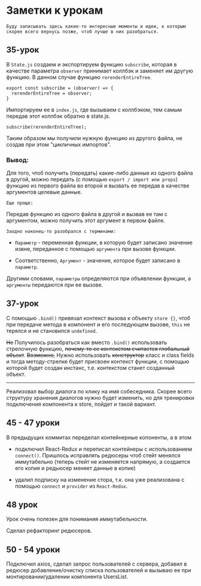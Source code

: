 # Заметки к урокам

`Буду записывать здесь какие-то интересные моменты и идеи, к которым скорее всего вернусь позже, чтоб лучше в них разобраться.`

## 35-урок

В `State.js` создаем и экспортируем функцию `subscribe`, которая в качестве параметра `observer` принимает коллбэк и заменяет им другую функцию. В данном случае функцию `rerenderEntireTree`. 
```
export const subscribe = (observer) => {
  rerenderEntireTree = observer;
}
```
Импортируем ее в `index.js`, где вызываем с коллбэком, тем самым передав этот коллбэк обратно в state.js.
```
subscribe(rerenderEntireTree);
```
Таким образом мы получили нужную функцию из другого файла, не создав при этом "цикличных импортов".

### Вывод:
Для того, чтоб получить (передать) какие-либо данные из одного файла в другой, можно передать (с помощью `export / import или props`) функцию из первого файла во второй и вызвать ее передав в качестве аргументов целевые данные.

`Еще проще:`

Передав функцию из одного файла в другой и вызвав ее там с аргументом, можно получить этот аргумент в первом файле.

`Заодно наконец-то разобрался с терминами:`
 + `Параметр` - переменная функции, в которую будет записано значение извне, переданное с помощью `аргумента` при вызове функции.

 + Соответственно, `Аргумент` - значение, которое будет записано в `параметр`.
 
 Другими словами, `параметры` определяются при объявлении функции, а `аргументы` передаются при ее вызове. 



## 37-урок

С помощью `.bind()` привязал контекст вызова к объекту `store {}`, чтоб при передаче метода в компонент и его последующем вызове, `this` не терялся и не становился `undefined`.


~~Не~~ Получилось разобраться как вместо `.bind()` использовать стрелочную функцию, ~~почему-то ее контекстом считается глобальный объект~~. ~~Возможно,~~ Нужно использовать ~~конструктор~~ класс и class fields и тогда методу-стрелке будет присвоен контекст функции, с помощью которой будет создан инстанс, т.е. контекстом станет созданный объект.

<hr>
Реализовал выбор диалога по клику на имя собеседника. Скорее всего структуру хранения диалогов нужно будет изменить, но для тренировки подключения компонента к store, пойдет и такой вариант.


## 45 - 47 уроки

В предыдущих коммитах переделал контейнерные копоненты, а в этом
+ подключил React-Redux и переписал контейнеры с использованием `connect()`. Пришлось исправлять редюсеры чтоб стейт менялся иммутабельно (теперь стейт не изменяется напрямую, а создается его копия и редьюсер меняет данные в копие)

+ удалил подписку на изменение стора, т.к. она уже реализована с помощью `connect` и `provider` из `React-Redux`.

## 48 урок

Урок очень полезен для понимания иммутабельности.

Сделал рефакторинг редюсеров.

## 50 - 54 уроки

Подключил axios, сделал запрос пользователей с сервера, добавил в редюсер добавление/очистку списка пользователей и вызываю ее при монтировании/удалении компонента UsersList.